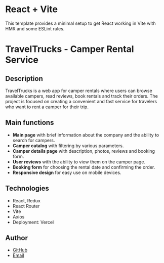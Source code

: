 # React + Vite

This template provides a minimal setup to get React working in Vite with HMR and
some ESLint rules.

# TravelTrucks - Camper Rental Service

## Description

TravelTrucks is a web app for camper rentals where users can browse available
campers, read reviews, book rentals and track their orders. The project is
focused on creating a convenient and fast service for travelers who want to rent
a camper for their trip.

## Main functions

- **Main page** with brief information about the company and the ability to
  search for campers.
- **Camper catalog** with filtering by various parameters.
- **Camper details page** with description, photos, reviews and booking form.
- **User reviews** with the ability to view them on the camper page.
- **Booking form** for choosing the rental date and confirming the order.
- **Responsive design** for easy use on mobile devices.

## Technologies

- React, Redux
- React Router
- Vite
- Axios
- Deployment: Vercel

## Author

- [GitHub](https://github.com/instreamer1/traveltrucks-frontend)
- [Email](aleksander.0705@gmail.com)
